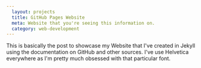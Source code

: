 ```yaml
---
  layout: projects
  title: GitHub Pages Website
  meta: Website that you're seeing this information on.
  category: web-development
---
```


This is basically the post to showcase my Website that I've created in Jekyll using the documentation on GitHub and other sources. I've use Helvetica everywhere as I'm pretty much obsessed with that particular font.

